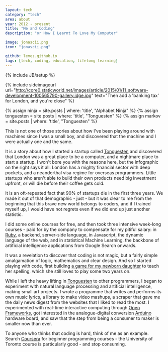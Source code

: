 ```yaml
---
layout: tech
category: "tech"
area: about 
year: 2012 - present 
title: "Me and Coding"
description: "or How I Learnt To Love My Computer"

image: jonascii.png
icon: "jonascii.png"

github: lemez.github.io
tags: [tech, coding, education, lifelong learning]
---
```

{% include JB/setup %}
<br>

{% include sideimageurl url="http://core0.staticworld.net/images/article/2015/01/11_software-development-100565790-gallery.idge.jpg" text="Then add a 'banking tax' for London, and you're close" %}

{% assign ninja = site.posts | where: 'title', "Alphabet Ninja" %}
{% assign tonguesten = site.posts | where: 'title', "Tonguesten" %}
{% assign markov = site.posts | where: 'title', "Tonguesten" %}

This is not one of those stories about how I've been playing around with machines since I was a small boy, and discovered that the machine and I were actually one and the same.

It is a story about how I started a startup called <a href="http://www.tonguesten.com">Tonguesten</a> and discovered that London was a great place to be a computer, and a nightmare place to start a startup. I won't bore you with the reasons here, but the infographic on the right says it all: London has a mighty financial sector with deep pockets, and a neanderthal visa regime for overseas programmers. Little startups who aren't able to build their own products need big investment upfront, or will die before their coffee gets cold.

It is an oft-repeated fact that 90% of startups die in the first three years. We made it out of that demographic - just - but it was clear to me from the beginning that this brave new world belongs to coders, and if I trained myself up, I would have not regrets even if we did end up just another statistic.

I did some online courses for free, and then took three intensive week-long courses - paid for by the company to compensate for my pitiful salary: in <a href="http:/rubylang.org">Ruby</a>, a backend, server-side language, in Javascript, the dynamic language of the web, and in statistical Machine Learning, the backbone of artificial intelligence applications from Google Search onwards.

It was a revelation to discover that coding is not magic, but a fairly simple amalgamation of logic, mathematics and clear design.  And so I started playing with code, first building <a href="{{ninja[0].url}}">a game for my newborn daughter</a> to teach her spelling, which she still loves to play some two years on. 

While I left the heavy lifting in <a href="{{tonguesten[0].url}}">Tonguesten</a> to other programmers, I began to experiment with natural language processing and artificial intelligence, making small art projects. I wrote a  programme that writes and performs its own music lyrics, a library to make video mashups, a scraper that gave me the daily news digest from the websites that I liked to read the most. I experimented with real-time interactive computing through <a href="http://openframeworks.org">Open Frameworks</a>, got interested in the analogue-digital conversion <a href="http://arduino.net">Arduino</a> hardware board, and saw that the step from being a consumer to maker is smaller now than ever.

To anyone who thinks that coding is hard, think of me as an example. Search <a href="http://coursera.org">Coursera</a> for beginner programming courses - the University of Toronto course is particularly good - and stop consuming.